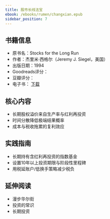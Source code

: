```yaml
---
title: 股市长线法宝
ebook: /ebooks/rumen/changxian.epub
sidebar_position: 7
---
```

## 书籍信息
- 原书名：Stocks for the Long Run
- 作者：杰里米·西格尔（Jeremy J. Siegel，美国）
- 出版日期：1994
- Goodreads评分：
- 豆瓣评分：
 - 电子书： [下载](/ebooks/rumen/changxian.epub)

## 核心内容
- 长期股权溢价来自生产率与红利再投资
- 时间分散降低极端结果概率
- 成本与税收拖累的复利效应

## 实践指南
- 长期持有含红利再投资的指数基金
- 设置10年以上投资期限与阶段性里程碑
- 用税延账户/低换手策略减少税负

## 延伸阅读
- 漫步华尔街
- 投资的常识
- 长期投资
